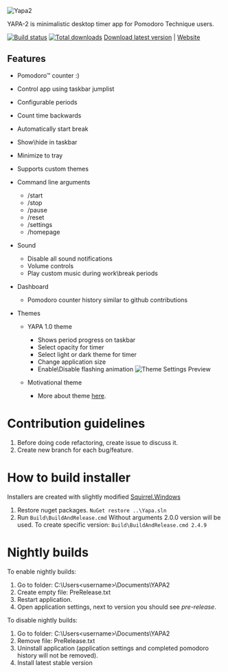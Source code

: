 ![Yapa2](https://user-images.githubusercontent.com/7883111/155704469-7854e3d0-9f1e-4d46-b42a-acaf09856f57.jpg)

YAPA-2 is minimalistic desktop timer app for Pomodoro Technique users.

[![Build status](https://ci.appveyor.com/api/projects/status/p7k6ort2xvl35vbq?svg=true)](https://ci.appveyor.com/project/floatas/yapa-2-lffj9) [![Total downloads](https://img.shields.io/github/downloads/YetAnotherPomodoroApp/YAPA-2/total)](https://somsubhra.github.io/github-release-stats/?username=YetAnotherPomodoroApp&repository=YAPA-2&page=1&per_page=5) [Download latest version](https://github.com/YetAnotherPomodoroApp/YAPA-2/releases/latest) | [Website](https://yapa2.app)

Features
---------

- Pomodoro™ counter :)
- Control app using taskbar jumplist
- Configurable periods
- Count time backwards
- Automatically start break
- Show\hide in taskbar
- Minimize to tray
- Supports custom themes

- Command line arguments
  - /start
  - /stop
  - /pause
  - /reset
  - /settings
  - /homepage

- Sound
  - Disable all sound notifications
  - Volume controls
  - Play custom music during work\break periods

- Dashboard
  - Pomodoro counter history similar to github contributions

- Themes
  - YAPA 1.0 theme
    - Shows period progress on taskbar
    - Select opacity for timer
    - Select light or dark theme for timer
    - Change application size
    - Enable\Disable flashing animation
![Theme Settings Preview](http://imgur.com/ulwYfix.gif)

  - Motivational theme
    - More about theme [here](https://github.com/YetAnotherPomodoroApp/MotivationalTheme).

Contribution guidelines
===
1. Before doing code refactoring, create issue to discuss it.
2. Create new branch for each bug/feature.

How to build installer
===
Installers are created with slightly modified [Squirrel.Windows](https://github.com/floatas/Squirrel.Windows)
1. Restore nuget packages.
``NuGet restore ..\Yapa.sln``
2. Run ``Build\BuildAndRelease.cmd`` 
Without arguments 2.0.0 version will be used.
To create specific version: ``Build\BuildAndRelease.cmd 2.4.9`` 

Nightly builds
===
To enable nightly builds:
1. Go to folder: C:\Users\<username>\Documents\YAPA2
2. Create empty file: PreRelease.txt
3. Restart application.
4. Open application settings, next to version you should see *pre-release*.

To disable nightly builds:
1. Go to folder: C:\Users\<username>\Documents\YAPA2
2. Remove file: PreRelease.txt
3. Uninstall application (application settings and completed pomodoro history will not be removed).
4. Install latest stable version

